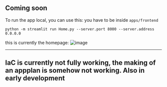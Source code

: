 ## Coming soon

To run the app local, you can use this:
you have to be inside `apps/frontend`
```
python -m streamlit run Home.py --server.port 8000 --server.address 0.0.0.0
```
this is currently the homepage:
![image](https://github.com/user-attachments/assets/9ae4b96f-19ab-48c1-a8a1-0c8c5d8577d0)



---
IaC is currently not fully working, the making of an appplan is somehow not working.
Also in early development
---
